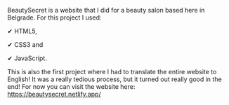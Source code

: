 BeautySecret is a website that I did for a beauty salon based here in Belgrade. For this project I used: 

✔ HTML5,

✔ CSS3 and

✔ JavaScript.

This is also the first project where I had to translate the entire website to English! It was a really tedious process, but it turned out really good in the end! For now you can visit the website here: https://beautysecret.netlify.app/
